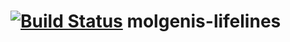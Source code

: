 [![Build Status](http://www.molgenis.org/jenkins/buildStatus/icon?job=molgenis-lifelines)](http://www.molgenis.org/jenkins/job/molgenis-lifelines/)
molgenis-lifelines
==================
